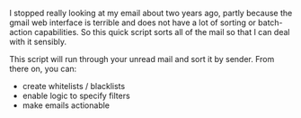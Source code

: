 I stopped really looking at my email about two years ago, partly because the gmail web interface is terrible and does not have a lot of sorting or batch-action capabilities. So this quick script sorts all of the mail so that I can deal with it sensibly. 

This script will run through your unread mail and sort it by sender. From there on, you can:
- create whitelists / blacklists
- enable logic to specify filters
- make emails actionable